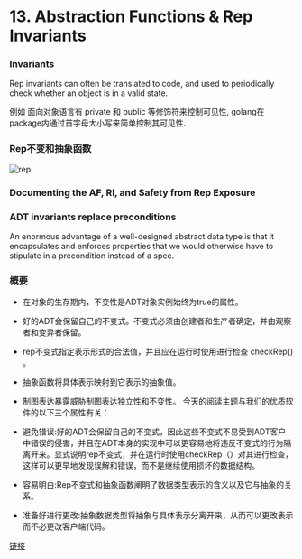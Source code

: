 # 13. Abstraction Functions & Rep Invariants

### Invariants
Rep invariants can often be translated to code, and used to periodically check whether an object is in a valid state. 

例如 面向对象语言有 private 和 public 等修饰符来控制可见性, golang在package内通过首字母大小写来简单控制其可见性.

### Rep不变和抽象函数
![rep](~@assets/60/rep.png)

### Documenting the AF, RI, and Safety from Rep Exposure

### ADT invariants replace preconditions
An enormous advantage of a well-designed abstract data type is that it encapsulates and enforces properties that we would otherwise have to stipulate in a precondition instead of a spec.

### 概要
- 在对象的生存期内，不变性是ADT对象实例始终为true的属性。
- 好的ADT会保留自己的不变式。不变式必须由创建者和生产者确定，并由观察者和变异者保留。
- rep不变式指定表示形式的合法值，并且应在运行时使用进行检查 checkRep() 。
- 抽象函数将具体表示映射到它表示的抽象值。
- 制图表达暴露威胁制图表达独立性和不变性。
今天的阅读主题与我们的优质软件的以下三个属性有关：

- 避免错误:好的ADT会保留自己的不变式，因此这些不变式不易受到ADT客户中错误的侵害，并且在ADT本身的实现中可以更容易地将违反不变式的行为隔离开来。显式说明rep不变式，并在运行时使用checkRep（）对其进行检查，这样可以更早地发现误解和错误，而不是继续使用损坏的数据结构。
- 容易明白:Rep不变式和抽象函数阐明了数据类型表示的含义以及它与抽象的关系。
- 准备好进行更改:抽象数据类型将抽象与具体表示分离开来，从而可以更改表示而不必更改客户端代码。

[链接](https://ocw.mit.edu/ans7870/6/6.005/s16/classes/13-abstraction-functions-rep-invariants/index.html#invariants)